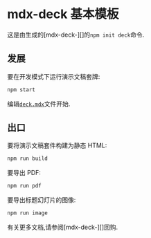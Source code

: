# mdx-deck 基本模板

这是由生成的[mdx-deck-][]的`npm init deck`命令.

## 发展

要在开发模式下运行演示文稿套牌:

```sh
npm start
```

编辑[`deck.mdx`](deck.mdx)文件开始.

## 出口

要将演示文稿套件构建为静态 HTML:

```sh
npm run build
```

要导出 PDF:

```sh
npm run pdf
```

要导出标题幻灯片的图像:

```sh
npm run image
```

有关更多文档,请参阅[mdx-deck-][]回购.

[mdx-deck]: https://github.com/jxnblk/mdx-deck

